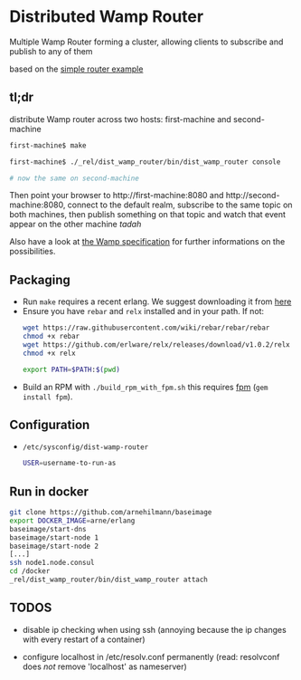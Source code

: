 Distributed Wamp Router
=======================

Multiple Wamp Router forming a cluster, allowing clients to subscribe and
publish to any of them

based on the [simple router example](https://github.com/bwegh/erwa.git)

tl;dr
-----

distribute Wamp router across two hosts: first-machine and second-machine

``` bash
first-machine$ make

first-machine$ ./_rel/dist_wamp_router/bin/dist_wamp_router console

# now the same on second-machine
```

Then point your browser to http://first-machine:8080 and http://second-machine:8080,
connect to the default realm, subscribe to the same topic on both machines, then
publish something on that topic and watch that event appear on the other machine *tadah* 

Also have a look at [the Wamp specification](http://wamp.ws/spec) for further
informations on the possibilities.

Packaging
---------
* Run `make` requires a recent erlang. We suggest downloading it from [here](https://www.erlang-solutions.com/downloads/download-erlang-otp)
* Ensure you have `rebar` and `relx` installed and in your path.
  If not:
  ```bash
  wget https://raw.githubusercontent.com/wiki/rebar/rebar/rebar
  chmod +x rebar
  wget https://github.com/erlware/relx/releases/download/v1.0.2/relx
  chmod +x relx

  export PATH=$PATH:$(pwd)
  ```
* Build an RPM with `./build_rpm_with_fpm.sh` this requires [fpm](https://github.com/jordansissel/fpm) (`gem install fpm`).

Configuration
-------------
* `/etc/sysconfig/dist-wamp-router`
  ```bash
  USER=username-to-run-as
  ```

Run in docker
-------------
```bash
git clone https://github.com/arnehilmann/baseimage
export DOCKER_IMAGE=arne/erlang
baseimage/start-dns
baseimage/start-node 1
baseimage/start-node 2
[...]
ssh node1.node.consul
cd /docker
_rel/dist_wamp_router/bin/dist_wamp_router attach
```


TODOS
-----

* disable ip checking when using ssh (annoying because the ip changes with every restart of a container)

* configure localhost in /etc/resolv.conf permanently (read: resolvconf does _not_ remove 'localhost' as nameserver)

